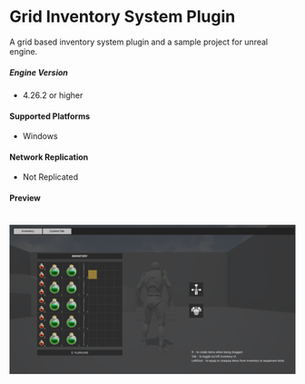 # Grid Inventory System Plugin

A grid based inventory system plugin and a sample project for unreal engine.
 
##### Engine Version
+ 4.26.2 or higher

#### Supported Platforms
+ Windows

#### Network Replication
+ Not Replicated

#### Preview
# ![](/Docs/Preview.PNG)
